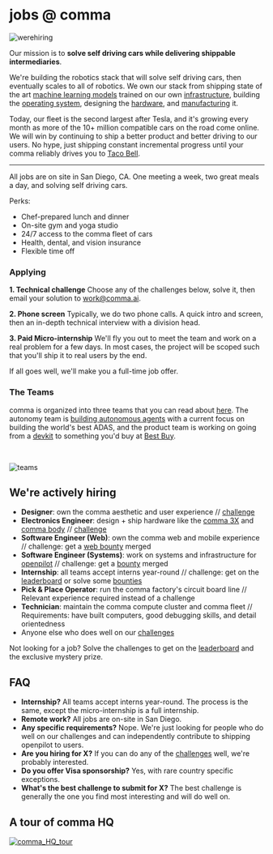 # jobs @ comma

![werehiring](https://github.com/commaai/jobs/assets/8762862/0b4e6a12-da48-4f1b-8780-a2422c598444)

Our mission is to **solve self driving cars while delivering shippable intermediaries**.

We're building the robotics stack that will solve self driving cars, then eventually scales to all of robotics. We own our stack from shipping state of the art [machine learning models](https://www.youtube.com/watch?v=cAWScxZuc0g&pp=ygUQY29tbWEgY29uIGhhcmFsZA%3D%3D) trained on our own [infrastructure](https://www.youtube.com/watch?v=GJWsrPnfrgo), building the [operating system](https://github.com/commaai/openpilot), designing the [hardware](https://blog.comma.ai/comma3X/), and [manufacturing](https://www.youtube.com/watch?v=m-jdEgvLb-A) it.

Today, our fleet is the second largest after Tesla, and it's growing every month as more of the 10+ million compatible cars on the road come online. We will win by continuing to ship a better product and better driving to our users. No hype, just shipping constant incremental progress until your comma reliably drives you to [Taco Bell](https://blog.comma.ai/taco-bell/).

---

All jobs are on site in San Diego, CA. One meeting a week, two great meals a day, and solving self driving cars.

Perks:
* Chef-prepared lunch and dinner
* On-site gym and yoga studio
* 24/7 access to the comma fleet of cars
* Health, dental, and vision insurance
* Flexible time off

### Applying

**1. Technical challenge**
Choose any of the challenges below, solve it, then email your solution to work@comma.ai.

**2. Phone screen**
Typically, we do two phone calls. A quick intro and screen, then an in-depth technical interview with a division head.

**3. Paid Micro-internship**
We'll fly you out to meet the team and work on a real problem for a few days. In most cases, the project will be scoped such that you'll ship it to real users by the end.

If all goes well, we'll make you a full-time job offer.

### The Teams

comma is organized into three teams that you can read about [here](https://blog.comma.ai/refactoring-for-growth/).
The autonomy team is [building autonomous agents](https://blog.comma.ai/autonomy/) with a current focus on building the world's best ADAS, and the product team is working on going from a [devkit](https://blog.comma.ai/comma3X/) to something you'd buy at [Best Buy](https://x.com/comma_ai/status/1821301106141753652).

</br>

![teams](http://blog.comma.ai/img/refactoring_for_growth/teams.png)

## We're actively hiring

* **Designer**: own the comma aesthetic and user experience // [challenge](design.md)
* **Electronics Engineer**: design + ship hardware like the [comma 3X](https://blog.comma.ai/comma3X/) and [comma body](https://commabody.com) // [challenge](https://github.com/commaai/harness_tester_challenge)
* **Software Engineer (Web)**: own the comma web and mobile experience // challenge: get a [web bounty](https://github.com/orgs/commaai/projects/26/views/9) merged
* **Software Engineer (Systems)**: work on systems and infrastructure for [openpilot](https://github.com/commaai/openpilot) // challenge: get a [bounty](https://comma.ai/bounties) merged
* **Internship**: all teams accept interns year-round // challenge: get on the [leaderboard](https://comma.ai/leaderboard) or solve some [bounties](https://comma.ai/bounties)
* **Pick & Place Operator**: run the comma factory's circuit board line // Relevant experience required instead of a challenge
* **Technician**: maintain the comma compute cluster and comma fleet // Requirements: have built computers, good debugging skills, and detail orientedness
* Anyone else who does well on our [challenges](https://comma.ai/leaderboard)

Not looking for a job? Solve the challenges to get on the [leaderboard](https://comma.ai/leaderboard) and the exclusive mystery prize.

## FAQ

* **Internship?** All teams accept interns year-round. The process is the same, except the micro-internship is a full internship.
* **Remote work?** All jobs are on-site in San Diego.
* **Any specific requirements?** Nope. We're just looking for people who do well on our challenges and can independently contribute to shipping openpilot to users.
* **Are you hiring for X?** If you can do any of the [challenges](https://comma.ai/leaderboard) well, we're probably interested.
* **Do you offer Visa sponsorship?** Yes, with rare country specific exceptions.
* **What's the best challenge to submit for X?** The best challenge is generally the one you find most interesting and will do well on.

## A tour of comma HQ

[![comma_HQ_tour](https://github.com/commaai/jobs/assets/8762862/07f2aa5b-f732-4812-b70c-e96b749f9332)](https://youtu.be/PFjssb7r_uU)
